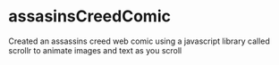 # assasinsCreedComic
Created an assassins creed web comic using a javascript library called scrollr to animate images and text as you scroll
